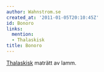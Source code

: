 ```yaml
---
author: Wahnstrom.se
created_at: '2011-01-05T20:10:45Z'
id: Bonoro
links:
  mention:
  - Thalaskisk
title: Bonoro
---
```


[Thalaskisk] maträtt av lamm.

  [Thalaskisk]: Thalaskisk